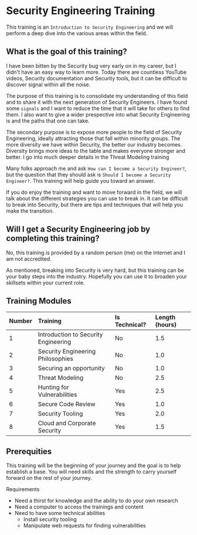 # Security Engineering Training
This training is an `Introduction to Security Engineering` and we will perform a deep dive into the various areas within the field.  

## What is the goal of this training?
I have been bitten by the Security bug very early on in my career, but I didn't have an easy way to learn more.  Today there are countless YouTube videos, Security documentation and Security tools, but it can be difficult to discover signal within all the noise.

The purpose of this training is to consolidate my understanding of this field and to share it with the next generation of Security Engineers.  I have found some `signals` and I want to reduce the time that it will take for others to find them.  I also want to give a wider prespective into what Security Engineering is and the paths that one can take.

The secondary purpose is to expose more people to the field of Security Engineering, ideally attracting those that fall within minority groups.  The more diversity we have within Security, the better our industry becomes.  Diversity brings more ideas to the table and makes everyone stronger and better.  I go into much deeper details in the Threat Modeling training

Many folks approach me and ask `How can I become a Security Engineer?`, but the question that they should ask is `Should I become a Security Engineer?`.  This training will help guide you toward an answer.  

If you do enjoy the training and want to move forward in the field, we will talk about the different strategies you can use to break in.  It can be difficult to break into Security, but there are tips and techniques that will help you make the transition.

## Will I get a Security Engineering job by completing this training?
No, this training is provided by a random person (me) on the internet and I am not accredited.  

As mentioned, breaking into Security is very hard, but this training can be your baby steps into the industry.  Hopefully you can use it to broaden your skillsets within your current role.  

## Training Modules

| Number | Training | Is Technical? | Length (hours) |
|:--------|:----------|:----------------|:----------------|
| 1 | Introduction to Security Engineering | No | 1.5 |
| 2 | Security Engineering Philosophies | No | 1.0 |
| 3 | Securing an opportunity | No | 1.0 |
| 4 | Threat Modeling | No | 2.5 |
| 5 | Hunting for Vulnerabilities | Yes | 2.5 |
| 6 | Secure Code Review | Yes | 1.0 |
| 7 | Security Tooling | Yes | 2.0 |
| 8 | Cloud and Corporate Security | Yes | 1.5 |

## Prerequities
This training will be the beginning of your journey and the goal is to help establish a base.  You will need skills and the strength to carry yourself forward on the rest of your journey.

Requirements
* Need a thirst for knowledge and the ability to do your own research
* Need a computer to access the trainings and content
* Need to have some technical abilities
  * Install security tooling
  * Manipulate web requests for finding vulnerabilities 

